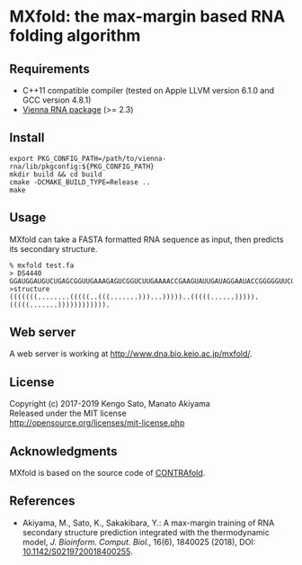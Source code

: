 MXfold: the max-margin based RNA folding algorithm
=========================================================================

Requirements
---------------

* C++11 compatible compiler (tested on Apple LLVM version 6.1.0 and GCC version 4.8.1)
* [Vienna RNA package](https://www.tbi.univie.ac.at/RNA/) (>= 2.3)

Install
---------

    export PKG_CONFIG_PATH=/path/to/vienna-rna/lib/pkgconfig:${PKG_CONFIG_PATH}
    mkdir build && cd build
    cmake -DCMAKE_BUILD_TYPE=Release ..
    make

Usage
------

MXfold can take a FASTA formatted RNA sequence as input, then predicts
its secondary structure.

	% mxfold test.fa
	> DS4440
    GGAUGGAUGUCUGAGCGGUUGAAAGAGUCGGUCUUGAAAACCGAAGUAUUGAUAGGAAUACCGGGGGUUCGAAUCCCUCUCCAUCCG
    >structure
    (((((((........(((((..(((.......)))...)))))..(((((......))))).(((((.......)))))))))))).

Web server
----------

A web server is working at http://www.dna.bio.keio.ac.jp/mxfold/.

License
---------

Copyright (c) 2017-2019 Kengo Sato, Manato Akiyama  
Released under the MIT license  
http://opensource.org/licenses/mit-license.php


Acknowledgments
--------------------

MXfold is based on the source code of [CONTRAfold](http://contra.stanford.edu/contrafold/).


References
-------------

* Akiyama, M., Sato, K., Sakakibara, Y.: A max-margin training of RNA secondary structure prediction integrated with the thermodynamic model, _J. Bioinform. Comput. Biol._, 16(6), 1840025 (2018), DOI: [10.1142/S0219720018400255](https://doi.org/10.1142/S0219720018400255).

